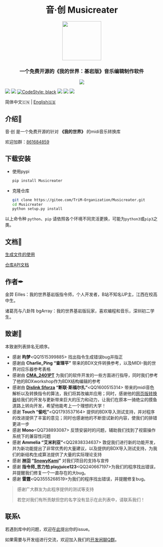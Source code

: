 <h1 align="center">音·创 Musicreater</h1>

<p align="center">
<img width="128" height="128" src="https://s1.ax1x.com/2022/05/06/Ouhghj.md.png" >
</p>

<h3 align="center">一个免费开源的《我的世界：基岩版》音乐编辑制作软件</h3>

<p align="center">
<img src="https://forthebadge.com/images/badges/built-with-love.svg">
<p>


[![][Bilibili: 凌云金羿]](https://space.bilibili.com/397369002/)
[![][Bilibili: 诸葛亮与八卦阵]](https://space.bilibili.com/604072474) 
[![CodeStyle: black]](https://github.com/psf/black)
[![][python]](https://www.python.org/)
[![][license]](LICENSE)
[![][release]](../../releases)


简体中文🇨🇳 | [English🇬🇧](README_EN.md)


## 介绍🚀

音·创 是一个免费开源的针对 **《我的世界》** 的midi音乐转换库

欢迎加群：[861684859](https://jq.qq.com/?_wv=1027&k=hpeRxrYr)

## 下载安装

-   使用pypi
    ```bash
    pip install Musicreater
    ```

-   克隆仓库
    ```bash
    git clone https://gitee.com/TriM-Organization/Musicreater.git
    cd Musicreater
    python setup.py install
    ```

以上命令种 `python`、`pip` 请依照各个环境不同灵活更换，可能为`python3`或`pip3`之类。

## 文档📄

[生成文件的使用](./docs/%E7%94%9F%E6%88%90%E6%96%87%E4%BB%B6%E7%9A%84%E4%BD%BF%E7%94%A8%E8%AF%B4%E6%98%8E.md)

[仓库API文档](./docs/%E5%BA%93%E7%9A%84%E7%94%9F%E6%88%90%E4%B8%8E%E5%8A%9F%E8%83%BD%E6%96%87%E6%A1%A3.md)

## 作者✒

金羿 Eilles：我的世界基岩版指令师，个人开发者，B站不知名UP主，江西在校高中生。

诸葛亮与八卦阵 bgArray：我的世界基岩版玩家，喜欢编程和音乐，深圳初二学生。

## 致谢🙏
本致谢列表排名无顺序。

- 感谢 **昀梦**\<QQ1515399885\> 找出指令生成错误bug并指正
- 感谢由 **Charlie_Ping “查理平”** 带来的BDX文件转换参考，以及MIDI-我的世界对应乐器参考表格
- 感谢由 **[CMA_2401PT](https://github.com/CMA2401PT)** 为我们的软件开发的一些方面进行指导，同时我们参考了他的BDXworkshop作为BDX结构编辑的参考
- 感谢由 **[Dislink Sforza](https://github.com/Dislink) “断联·斯福尔扎”**\<QQ1600515314\> 带来的midi音色解析以及转换指令的算法，我们将其改编并应用；同时，感谢他的[网页版转换器](https://dislink.github.io/midi2bdx/)给我们的开发与更新带来巨大的压力和动力，让我们在原本一骑绝尘的摸鱼道路上转向开发，希望他能考上一个理想的大学！
- 感谢 **Touch “偷吃”**\<QQ1793537164\> 提供的BDX导入测试支持，并对程序的改进提供了丰富的意见；同时也感谢他的不断尝试新的内容，使我们的排错更进一步
- 感谢 **Mono**\<QQ738893087\> 反馈安装时的问题，辅助我们找到了视窗操作系统下的兼容性问题
- 感谢 **Ammelia “艾米利亚”**\<QQ2838334637\> 敦促我们进行新的功能开发，并为新功能提出了非常优秀的大量建议，以及提供的BDX导入测试支持，为我们的新结构生成算法提供了大量的实际理论支持
- 感谢 **[神羽](https://gitee.com/snowykami) “[SnowyKami](https://github.com/snowyfirefly)”** 对我们项目的支持与宣传
- 感谢 **指令师_苦力怕 playjuice123**\<QQ240667197\>为我们的程序找出错误，并提醒我们修复一个一直存在的大bug。
- 感谢 **雷霆**\<QQ3555268519\>为我们的程序找出错误，并提醒修复bug。

>	感谢广大群友为此程序提供的测试等支持
>
>	若您对我们有所贡献但您的名字没有显示在此列表中，请联系我们！

## 联系📞

若遇到库中的问题，欢迎在[此](https://gitee.com/TriM-Organization/Musicreater/issues/new)提出你的issue。

如果需要与开发组进行交流，欢迎加入我们的[开发闲聊Q群](https://jq.qq.com/?_wv=1027&k=hpeRxrYr)。



[Bilibili: 凌云金羿]: https://img.shields.io/badge/Bilibili-%E5%87%8C%E4%BA%91%E9%87%91%E7%BE%BF-00A1E7?style=for-the-badge
[Bilibili: 诸葛亮与八卦阵]: https://img.shields.io/badge/Bilibili-%E8%AF%B8%E8%91%9B%E4%BA%AE%E4%B8%8E%E5%85%AB%E5%8D%A6%E9%98%B5-00A1E7?style=for-the-badge
[CodeStyle: black]: https://img.shields.io/badge/code%20style-black-121110.svg?style=for-the-badge
[python]: https://img.shields.io/badge/python-3.6-AB70FF?style=for-the-badge
[release]: https://img.shields.io/github/v/release/EillesWan/Musicreater?style=for-the-badge
[license]: https://img.shields.io/badge/Licence-Apache-228B22?style=for-the-badge
